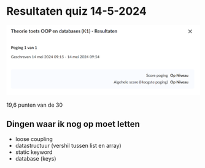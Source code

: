# Resultaten quiz 14-5-2024

![](../sprint%202/images/Quiz-uitslag-14-5-2024.png)

19,6 punten van de 30

## Dingen waar ik nog op moet letten

- loose coupling
- datastructuur (vershil tussen list en array)
- static keyword
- database (keys)